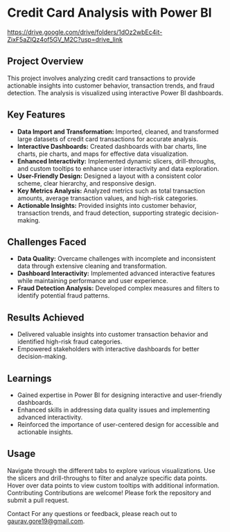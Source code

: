 # Credit Card Analysis with Power BI
https://drive.google.com/drive/folders/1dOz2wbEc4it-ZixF5aZlQz4of5GV_M2C?usp=drive_link
## Project Overview

This project involves analyzing credit card transactions to provide actionable insights into customer behavior, transaction trends, and fraud detection. The analysis is visualized using interactive Power BI dashboards.

## Key Features

- **Data Import and Transformation:** Imported, cleaned, and transformed large datasets of credit card transactions for accurate analysis.
- **Interactive Dashboards:** Created dashboards with bar charts, line charts, pie charts, and maps for effective data visualization.
- **Enhanced Interactivity:** Implemented dynamic slicers, drill-throughs, and custom tooltips to enhance user interactivity and data exploration.
- **User-Friendly Design:** Designed a layout with a consistent color scheme, clear hierarchy, and responsive design.
- **Key Metrics Analysis:** Analyzed metrics such as total transaction amounts, average transaction values, and high-risk categories.
- **Actionable Insights:** Provided insights into customer behavior, transaction trends, and fraud detection, supporting strategic decision-making.

## Challenges Faced

- **Data Quality:** Overcame challenges with incomplete and inconsistent data through extensive cleaning and transformation.
- **Dashboard Interactivity:** Implemented advanced interactive features while maintaining performance and user experience.
- **Fraud Detection Analysis:** Developed complex measures and filters to identify potential fraud patterns.

## Results Achieved

- Delivered valuable insights into customer transaction behavior and identified high-risk fraud categories.
- Empowered stakeholders with interactive dashboards for better decision-making.

## Learnings

- Gained expertise in Power BI for designing interactive and user-friendly dashboards.
- Enhanced skills in addressing data quality issues and implementing advanced interactivity.
- Reinforced the importance of user-centered design for accessible and actionable insights.

## Usage
Navigate through the different tabs to explore various visualizations.
Use the slicers and drill-throughs to filter and analyze specific data points.
Hover over data points to view custom tooltips with additional information.
Contributing
Contributions are welcome! Please fork the repository and submit a pull request.

Contact
For any questions or feedback, please reach out to gaurav.gore19@gmail.com.
